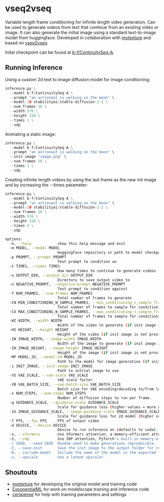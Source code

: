 # vseq2vseq

Variable length frame conditioning for infinite length video generation. Can be used to generate videos from text that continue from an existing video or image. It can also generate the initial image using a standard text-to-image model from huggingface. Developed in collaboration with [motexture](https://github.com/motexture) and based on [vseq2vseq](https://github.com/motexture/vseq2vseq).

Inital checkpoint can be found at [b-f/ContinuitySeq-A](https://huggingface.co/b-f/ContinuitySeq-A).

## Running Inference

Using a custom 2d text to image diffusion model for image conditioning:

```python
inference.py \
  --model b-f/ContinuitySeq-A \
  --prompt "an astronaut is walking on the moon" \
  --model-2d stabilityai/stable-diffusion-2-1 \
  --num-frames 16 \
  --width 576 \
  --height 320 \
  --times 1 \
  --sdp
```

Animating a static image:

```python
inference.py \
  --model b-f/ContinuitySeq-A \
  --prompt "an astronaut is walking on the moon" \
  --init-image "image.png" \
  --num-frames 16 \
  --times 1 \
  --sdp
```

Creating infinite length videos by using the last frame as the new init image and by increasing the --times parameter:

```python
inference.py \
  --model b-f/ContinuitySeq-A \
  --prompt "an astronaut is walking on the moon" \
  --model-2d stabilityai/stable-diffusion-2-1 \
  --num-frames 16 \
  --width 576 \
  --height 320 \
  --times 4 \
  --sdp
```

```bash
options:
  -h, --help            show this help message and exit
  -m MODEL, --model MODEL
                        HuggingFace repository or path to model checkpoint directory
  -p PROMPT, --prompt PROMPT
                        Text prompt to condition on
  -t TIMES, --times TIMES
                        How many times to continue to generate videos
  -o OUTPUT_DIR, --output-dir OUTPUT_DIR
                        Directory to save output video to
  -n NEGATIVE_PROMPT, --negative-prompt NEGATIVE_PROMPT
                        Text prompt to condition against
  -T NUM_FRAMES, --num-frames NUM_FRAMES
                        Total number of frames to generate
  -CN MIN_CONDITIONING_N_SAMPLE_FRAMES, --min_conditioning_n_sample_frames MIN_CONDITIONING_N_SAMPLE_FRAMES
                        Total number of frames to sample for conditioning after initial video
  -CX MAX_CONDITIONING_N_SAMPLE_FRAMES, --max_conditioning_n_sample_frames MAX_CONDITIONING_N_SAMPLE_FRAMES
                        Total number of frames to sample for conditioning after initial video
  -WI WIDTH, --width WIDTH
                        Width of the video to generate (if init image is not provided)
  -HI HEIGHT, --height HEIGHT
                        Height of the video (if init image is not provided)
  -IW IMAGE_WIDTH, --image-width IMAGE_WIDTH
                        Width of the image to generate (if init image is not provided)
  -IH IMAGE_HEIGHT, --image-height IMAGE_HEIGHT
                        Height of the image (if init image is not provided)
  -MP MODEL_2D, --model-2d MODEL_2D
                        Path to the model for image generation (if init image is not provided)
  -i INIT_IMAGE, --init-image INIT_IMAGE
                        Path to initial image to use
  -VS VAE_SCALE, --vae-scale VAE_SCALE
                        VAE scale factor
  -VB VAE_BATCH_SIZE, --vae-batch-size VAE_BATCH_SIZE
                        Batch size for VAE encoding/decoding to/from latents (higher values = faster inference, but more memory usage).
  -s NUM_STEPS, --num-steps NUM_STEPS
                        Number of diffusion steps to run per frame.
  -g GUIDANCE_SCALE, --guidance-scale GUIDANCE_SCALE
                        Scale for guidance loss (higher values = more guidance, but possibly more artifacts).
  -IG IMAGE_GUIDANCE_SCALE, --image-guidance-scale IMAGE_GUIDANCE_SCALE
                        Scale for guidance loss for 2d model (higher values = more guidance, but possibly more artifacts).
  -f FPS, --fps FPS     FPS of output video
  -d DEVICE, --device DEVICE
                        Device to run inference on (defaults to cuda).
  -x, --xformers        Use XFormers attnetion, a memory-efficient attention implementation (requires `pip install xformers`).
  -S, --sdp             Use SDP attention, PyTorch's built-in memory-efficient attention implementation.
  -r SEED, --seed SEED  Random seed to make generations reproducible.
  -I, --save-init       Save the init image to the output folder for reference
  -N, --include-model   Include the name of the model in the exported file
  -u, --upscale         Use a latent upscaler
```

## Shoutouts

- [motexture](https://github.com/motexture) for developing the original model and training code
- [ExponentialML](https://github.com/ExponentialML/Text-To-Video-Finetuning/) for work on modelscope training and inference code
- [cerspense](https://github.com/cerspense) for help with training parameters and settings
